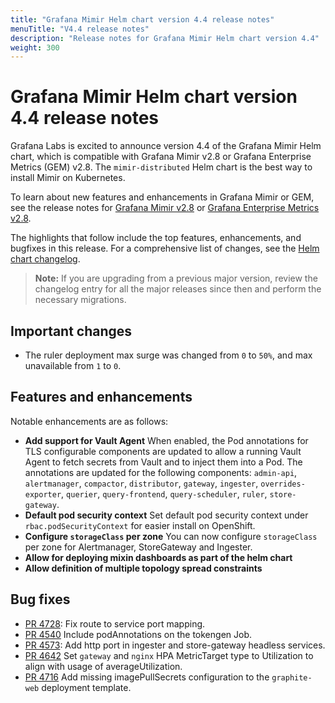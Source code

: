 ```yaml
---
title: "Grafana Mimir Helm chart version 4.4 release notes"
menuTitle: "V4.4 release notes"
description: "Release notes for Grafana Mimir Helm chart version 4.4"
weight: 300
---
```


# Grafana Mimir Helm chart version 4.4 release notes

Grafana Labs is excited to announce version 4.4 of the Grafana Mimir Helm chart, which is compatible with Grafana Mimir v2.8 or Grafana Enterprise Metrics (GEM) v2.8. The `mimir-distributed` Helm chart is the best way to install Mimir on Kubernetes.

To learn about new features and enhancements in Grafana Mimir or GEM, see the release notes for [Grafana Mimir v2.8](/docs/mimir/v2.8.x/release-notes/v2.8/) or [Grafana Enterprise Metrics v2.8](/docs/enterprise-metrics/v2.8.x/release-notes/v2-8/).

The highlights that follow include the top features, enhancements, and bugfixes in this release. For a comprehensive list of changes, see the [Helm chart changelog](https://github.com/grafana/mimir/tree/main/operations/helm/charts/mimir-distributed/CHANGELOG.md).

> **Note:** If you are upgrading from a previous major version, review the changelog entry for all the major releases since then and perform the necessary migrations.

## Important changes

- The ruler deployment max surge was changed from `0` to `50%`, and max unavailable from `1` to `0`.

## Features and enhancements

Notable enhancements are as follows:

- **Add support for Vault Agent**
  When enabled, the Pod annotations for TLS configurable components are updated to allow a running Vault Agent to fetch secrets from Vault and to inject them into a Pod. The annotations are updated for the following components: `admin-api`, `alertmanager`, `compactor`, `distributor`, `gateway`, `ingester`, `overrides-exporter`, `querier`, `query-frontend`, `query-scheduler`, `ruler`, `store-gateway`.
- **Default pod security context**
  Set default pod security context under `rbac.podSecurityContext` for easier install on OpenShift.
- **Configure `storageClass` per zone**
  You can now configure `storageClass` per zone for Alertmanager, StoreGateway and Ingester.
- **Allow for deploying mixin dashboards as part of the helm chart**
- **Allow definition of multiple topology spread constraints**

## Bug fixes

- [PR 4728](https://github.com/grafana/mimir/pull/4728): Fix route to service port mapping.
- [PR 4540](https://github.com/grafana/mimir/pull/4540) Include podAnnotations on the tokengen Job.
- [PR 4573](https://github.com/grafana/mimir/pull/4573): Add http port in ingester and store-gateway headless services.
- [PR 4642](https://github.com/grafana/mimir/pull/4642) Set `gateway` and `nginx` HPA MetricTarget type to Utilization to align with usage of averageUtilization.
- [PR 4716](https://github.com/grafana/mimir/pull/4716) Add missing imagePullSecrets configuration to the `graphite-web` deployment template.
